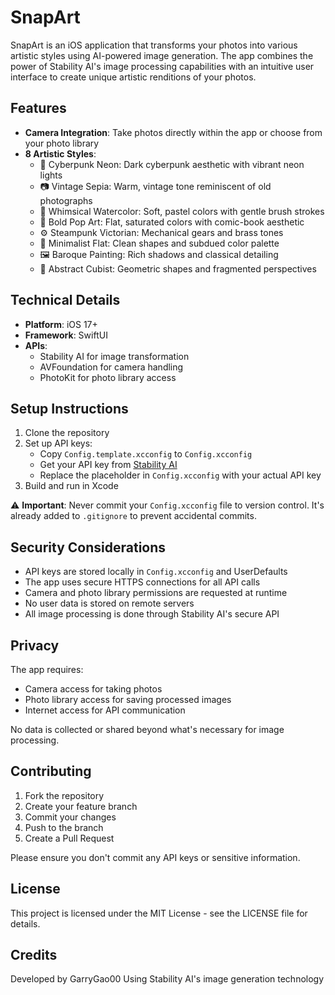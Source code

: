 # SnapArt

SnapArt is an iOS application that transforms your photos into various artistic styles using AI-powered image generation. The app combines the power of Stability AI's image processing capabilities with an intuitive user interface to create unique artistic renditions of your photos.

## Features

- **Camera Integration**: Take photos directly within the app or choose from your photo library
- **8 Artistic Styles**:
  - 🌆 Cyberpunk Neon: Dark cyberpunk aesthetic with vibrant neon lights
  - 📷 Vintage Sepia: Warm, vintage tone reminiscent of old photographs
  - 🎨 Whimsical Watercolor: Soft, pastel colors with gentle brush strokes
  - 🎯 Bold Pop Art: Flat, saturated colors with comic-book aesthetic
  - ⚙️ Steampunk Victorian: Mechanical gears and brass tones
  - 🔲 Minimalist Flat: Clean shapes and subdued color palette
  - 🖼️ Baroque Painting: Rich shadows and classical detailing
  - 📐 Abstract Cubist: Geometric shapes and fragmented perspectives

## Technical Details

- **Platform**: iOS 17+
- **Framework**: SwiftUI
- **APIs**: 
  - Stability AI for image transformation
  - AVFoundation for camera handling
  - PhotoKit for photo library access

## Setup Instructions

1. Clone the repository
2. Set up API keys:
   - Copy `Config.template.xcconfig` to `Config.xcconfig`
   - Get your API key from [Stability AI](https://platform.stability.ai/)
   - Replace the placeholder in `Config.xcconfig` with your actual API key
3. Build and run in Xcode

⚠️ **Important**: Never commit your `Config.xcconfig` file to version control. It's already added to `.gitignore` to prevent accidental commits.

## Security Considerations

- API keys are stored locally in `Config.xcconfig` and UserDefaults
- The app uses secure HTTPS connections for all API calls
- Camera and photo library permissions are requested at runtime
- No user data is stored on remote servers
- All image processing is done through Stability AI's secure API

## Privacy

The app requires:
- Camera access for taking photos
- Photo library access for saving processed images
- Internet access for API communication

No data is collected or shared beyond what's necessary for image processing.

## Contributing

1. Fork the repository
2. Create your feature branch
3. Commit your changes
4. Push to the branch
5. Create a Pull Request

Please ensure you don't commit any API keys or sensitive information.

## License

This project is licensed under the MIT License - see the LICENSE file for details.

## Credits

Developed by GarryGao00
Using Stability AI's image generation technology
